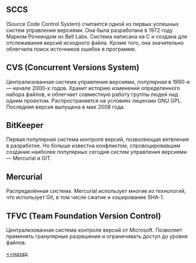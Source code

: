## SCCS 
(Source Code Control System) считается одной из первых успешных систем управления версиями. Она была разработана в 1972 году Марком Рочкиндом из Bell Labs. Система написана на C и создана для отслеживания версий исходного файла. Кроме того, она значительно облегчила поиск источников ошибок в программе.

## CVS (Concurrent Versions System) 
Централизованная система управления версиями, популярная в 1990-е — начале 2000-х годов. Хранит историю изменений определенного набора файлов, и облегчает совместную работу группы людей над одним проектом. Распространяется на условиях лицензии GNU GPL. Последняя версия выпущена в мае 2008 года.

## BitKeeper
Первая популярная система контроля версий, позволяющая ветвления в разработке. Но больше известна конфликтом, спровоцировавшим создание наиболее популярных сегодня систем управления версиями — Mercurial и GIT.

## Mercurial 
Распределённая система. Mercurial использует многие из технологий, что использует Git, в том числе сжатие и хэширование SHA-1.

## TFVC (Team Foundation Version Control)
Централизованная система контроля версий от Microsoft. Позволяет применять гранулярные разрешения и ограничивать доступ до уровня файлов.

[<<назад](./start.md) 